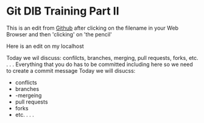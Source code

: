 # Git DIB Training Part II

This is an edit from [Github](http://www.github.com) after clicking on the filename in your Web Browser and then 'clicking' on 'the pencil'

Here is an edit on my localhost

Today we wil discuss: confilcts, branches, merging, pull requests, forks, etc. . . . 
Everything that you do has to be committed including here so we need to create a commit message
Today we will disucss:
- conflicts
- branches
- -mergeing
- pull requests
- forks
- etc. . . . 
